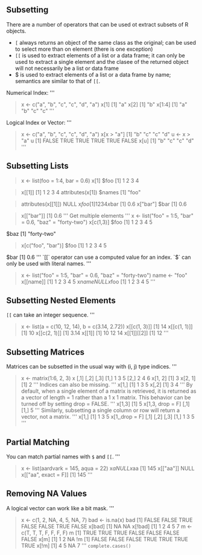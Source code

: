 ## Subsetting ##
There are a number of operators that can be used ot extract subsets of R objects.
* `[` always returns an object of the same class as the original; can be used to select more than on element (there is one exception)
* `[[` is used to extract elements of a list or a data frame; it can only be used to extract a single element and the clasee of the returned object will not necessarily be a list or data frame
* $ is used to extract elements of a list or a data frame by name; semantics are similar to that of `[[`.

Numerical Index:
'''
> x <- c("a", "b", "c", "c", "d", "a")
> x[1]
[1] "a"
> x[2]
[1] "b"
> x[1:4]
[1] "a" "b" "c" "c"
'''

Logical Index or Vector:
'''
> x <- c("a", "b", "c", "c", "d", "a")
> x[x > "a"]
[1] "b" "c" "c" "d"
> u <- x > "a"
> u
[1] FALSE  TRUE  TRUE  TRUE  TRUE FALSE
> x[u]
[1] "b" "c" "c" "d"
'''
## Subsetting Lists ##
> x <- list(foo = 1:4, bar = 0.6)
> x[1]
$foo
[1] 1 2 3 4

> x[[1]]
[1] 1 2 3 4
> attributes(x[1])
$names
[1] "foo"

> attributes(x[[1]])
NULL
> x$foo
[1] 1 2 3 4
> x$bar
[1] 0.6
> x["bar"]
$bar
[1] 0.6

> x[["bar"]]
[1] 0.6
'''
Get multiple elements
'''
> x <- list("foo" = 1:5, "bar" = 0.6, "baz" = "forty-two")
> x[c(1,3)]
$foo
[1] 1 2 3 4 5

$baz
[1] "forty-two"

> x[c("foo", "bar")]
$foo
[1] 1 2 3 4 5

$bar
[1] 0.6
'''
`[[` operator can use a computed value for an index.
`$` can only be used with literal names.
'''
> x <- list("foo" = 1:5, "bar" = 0.6, "baz" = "forty-two")
> name <- "foo"
> x[[name]]
[1] 1 2 3 4 5
> x$name
NULL
> x$foo
[1] 1 2 3 4 5
'''

## Subsetting Nested Elements ##
`[[` can take an integer sequence.
'''
> x <- list(a = c(10, 12, 14), b = c(3.14, 2.72))
> x[[c(1, 3)]]
[1] 14
> x[[c(1, 1)]]
[1] 10
> x[[c(2, 1)]]
[1] 3.14
> x[[1]]
[1] 10 12 14
> x[[1]][[2]]
[1] 12
'''

## Subsetting Matrices ##
Matrices can be subsetted in the usual way with (i, j) type indices.
'''
> x <- matrix(1:6, 2, 3)
> x
     [,1] [,2] [,3]
[1,]    1    3    5
[2,]    2    4    6
> x[1, 2]
[1] 3
> x[2, 1]
[1] 2
'''
Indices can also be missing.
'''
> x[1,]
[1] 1 3 5
> x[,2]
[1] 3 4
'''
By default, when a single element of a matrix is retrieved, it is returned as a vector of length = 1 rather than a 1 x 1 matrix.  This behavior can be turned off by setting drop = FALSE.
'''
> x[1,3]
[1] 5
> x[1,3, drop = F]
     [,1]
[1,]    5
'''
Similarly, subsetting a single column or row will return a vector, not a matrix.
'''
> x[1,]
[1] 1 3 5
> x[1,,drop = F]
     [,1] [,2] [,3]
[1,]    1    3    5
'''

## Partial Matching ##
You can match partial names with `$` and `[[`.
'''
> x <- list(aardvark = 145, aqua = 22)
> x$a
NULL
> x$aa
[1] 145
> x[["aa"]]
NULL
> x[["aa", exact = F]]
[1] 145
'''

## Removing NA Values ##
A logical vector can work like a bit mask.
'''
> x <- c(1, 2, NA, 4, 5, NA, 7)
> bad <- is.na(x)
> bad
[1] FALSE FALSE  TRUE FALSE FALSE  TRUE FALSE
> x[bad]
[1] NA NA
> x[!bad]
[1] 1 2 4 5 7
> m <- c(T, T, T, F, F, F, F)
> m
[1]  TRUE  TRUE  TRUE FALSE FALSE FALSE FALSE
> x[m]
[1]  1  2 NA
> !m
[1] FALSE FALSE FALSE  TRUE  TRUE  TRUE  TRUE
> x[!m]
[1]  4  5 NA  7
'''
`complete.cases()`

